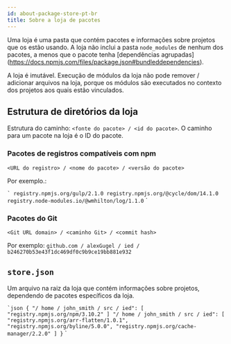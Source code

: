 ```yaml
---
id: about-package-store-pt-br
title: Sobre a loja de pacotes
---
```


Uma loja é uma pasta que contém pacotes e informações sobre projetos que os estão usando.
A loja não inclui a pasta `node_modules` de nenhum dos pacotes, a menos que o pacote tenha
[dependências agrupadas] (https://docs.npmjs.com/files/package.json#bundleddependencies).

A loja é imutável. Execução de módulos da loja não pode remover / adicionar arquivos na loja,
porque os módulos são executados no contexto dos projetos aos quais estão vinculados.

## Estrutura de diretórios da loja

Estrutura do caminho: `<fonte do pacote> / <id do pacote>`. O caminho para um pacote na loja é o ID do pacote.

### Pacotes de registros compatíveis com npm

`<URL do registro> / <nome do pacote> / <versão do pacote>`

Por exemplo.:

`` `
registry.npmjs.org/gulp/2.1.0
registry.npmjs.org/@cycle/dom/14.1.0
registry.node-modules.io/@wmhilton/log/1.1.0
`` `

### Pacotes do Git

`<Git URL domain> / <caminho Git> / <commit hash>`

Por exemplo: `github.com / alexGugel / ied / b246270b53e43f1dc469df0c9b9ce19bb881e932`

## `store.json`

Um arquivo na raiz da loja que contém informações sobre projetos, dependendo de pacotes específicos da loja.


`` `json
{
  "/ home / john_smith / src / ied": [
    "registry.npmjs.org/npm/3.10.2"
  ]
  "/ home / john_smith / src / ied": [
    "registry.npmjs.org/arr-flatten/1.0.1",
    "registry.npmjs.org/byline/5.0.0",
    "registry.npmjs.org/cache-manager/2.2.0"
  ]
}
`` `
